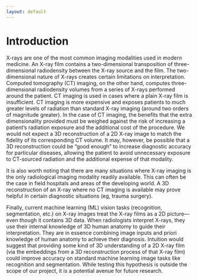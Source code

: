 ```yaml
---
layout: default
---
```


# Introduction

X-rays are one of the most common imaging modalities used in modern medicine. An X-ray film contains a two-dimensional transposition of three-dimensional radiodensity between the X-ray source and the film. The two-dimensional nature of X-rays creates certain limitations on interpretation. Computed tomography (CT) imaging, on the other hand, computes three-dimensional radiodensity volumes from a series of X-rays performed around the patient. CT imaging is used in cases where a plain X-ray film is insufficient. CT imaging is more expensive and exposes patients to much greater levels of radiation than standard X-ray imaging (around two orders of magnitude greater). In the case of CT imaging, the benefits that the extra dimensionality provided must be weighed against the risk of increasing a patient’s radiation exposure and the additional cost of the procedure. We would not expect a 3D reconstruction of a 2D X-ray image to match the fidelity of its corresponding CT volume. It may, however, be possible that a 3D reconstruction could be “good enough” to increase diagnostic accuracy for particular diseases, allowing the patient to avoid unnecessary exposure to CT-sourced radiation and the additional expense of that modality.

It is also worth noting that there are many situations where X-ray imaging is the only radiological imaging modality readily available. This can often be the case in field hospitals and areas of the developing world. A 3D reconstruction of an X-ray where no CT imaging is available may prove helpful in certain diagnostic situations (eg, trauma surgery).

Finally, current machine learning (ML) vision tasks (recognition, segmentation, etc.) on X-ray images treat the X-ray films as a 2D picture—even though it contains 3D data. When radiologists interpret X-rays, they use their internal knowledge of 3D human anatomy to guide their interpretation. They are in essence combining image inputs and priori knowledge of human anatomy to achieve their diagnosis. Intuition would suggest that providing some kind of 3D understanding of a 2D X-ray film (via the embeddings from a 3D reconstruction process of that X-ray film) could improve accuracy on standard machine learning image tasks like recognition and segmentation. While testing this hypothesis is outside the scope of our project, it is a potential avenue for future research.






